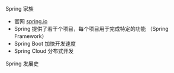 Spring 家族

- 官网 [spring.io](spring.io)
- Spring 提供了若干个项目，每个项目用于完成特定的功能 （Spring Framework）
- Spring Boot 加快开发速度
- Spring Cloud 分布式开发

Spring 发展史